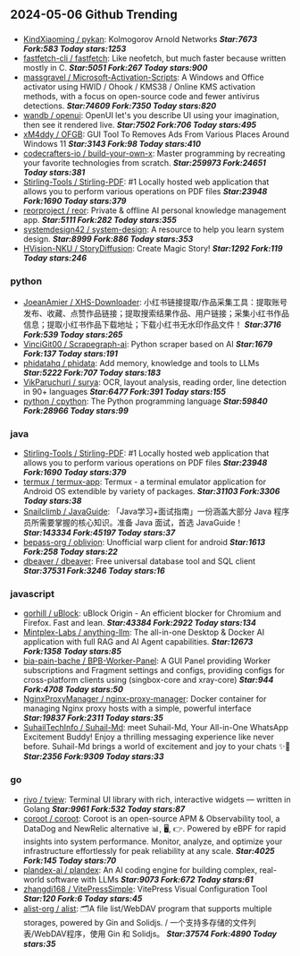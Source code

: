 ## 2024-05-06 Github Trending

### 
* [KindXiaoming / pykan](https://github.com/KindXiaoming/pykan): Kolmogorov Arnold Networks ***Star:7673 Fork:583 Today stars:1253***
* [fastfetch-cli / fastfetch](https://github.com/fastfetch-cli/fastfetch): Like neofetch, but much faster because written mostly in C. ***Star:5051 Fork:267 Today stars:900***
* [massgravel / Microsoft-Activation-Scripts](https://github.com/massgravel/Microsoft-Activation-Scripts): A Windows and Office activator using HWID / Ohook / KMS38 / Online KMS activation methods, with a focus on open-source code and fewer antivirus detections. ***Star:74609 Fork:7350 Today stars:820***
* [wandb / openui](https://github.com/wandb/openui): OpenUI let's you describe UI using your imagination, then see it rendered live. ***Star:7502 Fork:706 Today stars:495***
* [xM4ddy / OFGB](https://github.com/xM4ddy/OFGB): GUI Tool To Removes Ads From Various Places Around Windows 11 ***Star:3143 Fork:98 Today stars:410***
* [codecrafters-io / build-your-own-x](https://github.com/codecrafters-io/build-your-own-x): Master programming by recreating your favorite technologies from scratch. ***Star:259973 Fork:24651 Today stars:381***
* [Stirling-Tools / Stirling-PDF](https://github.com/Stirling-Tools/Stirling-PDF): #1 Locally hosted web application that allows you to perform various operations on PDF files ***Star:23948 Fork:1690 Today stars:379***
* [reorproject / reor](https://github.com/reorproject/reor): Private & offline AI personal knowledge management app. ***Star:5111 Fork:282 Today stars:355***
* [systemdesign42 / system-design](https://github.com/systemdesign42/system-design): A resource to help you learn system design. ***Star:8999 Fork:886 Today stars:353***
* [HVision-NKU / StoryDiffusion](https://github.com/HVision-NKU/StoryDiffusion): Create Magic Story! ***Star:1292 Fork:119 Today stars:246***

### python
* [JoeanAmier / XHS-Downloader](https://github.com/JoeanAmier/XHS-Downloader): 小红书链接提取/作品采集工具：提取账号发布、收藏、点赞作品链接；提取搜索结果作品、用户链接；采集小红书作品信息；提取小红书作品下载地址；下载小红书无水印作品文件！ ***Star:3716 Fork:539 Today stars:265***
* [VinciGit00 / Scrapegraph-ai](https://github.com/VinciGit00/Scrapegraph-ai): Python scraper based on AI ***Star:1679 Fork:137 Today stars:191***
* [phidatahq / phidata](https://github.com/phidatahq/phidata): Add memory, knowledge and tools to LLMs ***Star:5222 Fork:707 Today stars:183***
* [VikParuchuri / surya](https://github.com/VikParuchuri/surya): OCR, layout analysis, reading order, line detection in 90+ languages ***Star:6477 Fork:391 Today stars:155***
* [python / cpython](https://github.com/python/cpython): The Python programming language ***Star:59840 Fork:28966 Today stars:99***

### java
* [Stirling-Tools / Stirling-PDF](https://github.com/Stirling-Tools/Stirling-PDF): #1 Locally hosted web application that allows you to perform various operations on PDF files ***Star:23948 Fork:1690 Today stars:379***
* [termux / termux-app](https://github.com/termux/termux-app): Termux - a terminal emulator application for Android OS extendible by variety of packages. ***Star:31103 Fork:3306 Today stars:38***
* [Snailclimb / JavaGuide](https://github.com/Snailclimb/JavaGuide): 「Java学习+面试指南」一份涵盖大部分 Java 程序员所需要掌握的核心知识。准备 Java 面试，首选 JavaGuide！ ***Star:143334 Fork:45197 Today stars:37***
* [bepass-org / oblivion](https://github.com/bepass-org/oblivion): Unofficial warp client for android ***Star:1613 Fork:258 Today stars:22***
* [dbeaver / dbeaver](https://github.com/dbeaver/dbeaver): Free universal database tool and SQL client ***Star:37531 Fork:3246 Today stars:16***

### javascript
* [gorhill / uBlock](https://github.com/gorhill/uBlock): uBlock Origin - An efficient blocker for Chromium and Firefox. Fast and lean. ***Star:43384 Fork:2922 Today stars:134***
* [Mintplex-Labs / anything-llm](https://github.com/Mintplex-Labs/anything-llm): The all-in-one Desktop & Docker AI application with full RAG and AI Agent capabilities. ***Star:12673 Fork:1358 Today stars:85***
* [bia-pain-bache / BPB-Worker-Panel](https://github.com/bia-pain-bache/BPB-Worker-Panel): A GUI Panel providing Worker subscriptions and Fragment settings and configs, providing configs for cross-platform clients using (singbox-core and xray-core) ***Star:944 Fork:4708 Today stars:50***
* [NginxProxyManager / nginx-proxy-manager](https://github.com/NginxProxyManager/nginx-proxy-manager): Docker container for managing Nginx proxy hosts with a simple, powerful interface ***Star:19837 Fork:2311 Today stars:35***
* [SuhailTechInfo / Suhail-Md](https://github.com/SuhailTechInfo/Suhail-Md): meet Suhail-Md, Your All-in-One WhatsApp Excitement Buddy! Enjoy a thrilling messaging experience like never before. Suhail-Md brings a world of excitement and joy to your chats ✨🤖 ***Star:2356 Fork:9309 Today stars:33***

### go
* [rivo / tview](https://github.com/rivo/tview): Terminal UI library with rich, interactive widgets — written in Golang ***Star:9961 Fork:532 Today stars:87***
* [coroot / coroot](https://github.com/coroot/coroot): Coroot is an open-source APM & Observability tool, a DataDog and NewRelic alternative 📊, 🖥️, 👉. Powered by eBPF for rapid insights into system performance. Monitor, analyze, and optimize your infrastructure effortlessly for peak reliability at any scale. ***Star:4025 Fork:145 Today stars:70***
* [plandex-ai / plandex](https://github.com/plandex-ai/plandex): An AI coding engine for building complex, real-world software with LLMs ***Star:9073 Fork:672 Today stars:61***
* [zhangdi168 / VitePressSimple](https://github.com/zhangdi168/VitePressSimple): VitePress Visual Configuration Tool ***Star:120 Fork:6 Today stars:45***
* [alist-org / alist](https://github.com/alist-org/alist): 🗂️A file list/WebDAV program that supports multiple storages, powered by Gin and Solidjs. / 一个支持多存储的文件列表/WebDAV程序，使用 Gin 和 Solidjs。 ***Star:37574 Fork:4890 Today stars:35***
